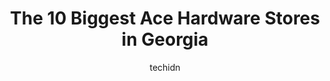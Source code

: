 ---
layout: ampstory
image: https://i0.wp.com/www.depkes.org/wp-content/uploads/2023/06/ace-hardware-0-in-georgia-1685967850.jpeg?resize=640,853
author: techidn
featured: false
description: Discover the impressive array of Ace Hardware options in Georgia, where you can find 10 of the largest Ace Hardware establishments in the area. From renowned classics to hidden gems, Georgia
title: The 10 Biggest Ace Hardware Stores in Georgia
cover:
   title: The 10 Biggest Ace Hardware Stores in Georgia
   subtitle: Rickpate
   background: https://www.depkes.org/wp-content/uploads/2023/06/ace-hardware-0-in-georgia-1685967850.jpeg

pages: 
 - layout: thirds
   top: <h1>#1 West End Ace Hardware</h1>
   bottom: "<p>This hardware store is the best - the staff is always super helpful and friendly. As a young woman I never feel like theyre not taking me seriously, which can happen a</p>"
   background: https://www.depkes.org/wp-content/uploads/2023/06/ace-hardware-1-in-georgia-1685967851.jpeg
   backgroundblur: true
 - layout: thirds
   top: <h1>#2 East Point Ace Hardware</h1>
   bottom: "<p>1733 Washington Rd, East Point, GA 30344, United States</p>"
   background: https://www.depkes.org/wp-content/uploads/2023/06/ace-hardware-2-in-georgia-1685967851.jpeg
   cta:
      link: https://www.depkes.org/blog/the-10-biggest-ace-hardware-stores-in-georgia/
      text: The 10 Biggest Ace Hardware Stores in Georgia
 - layout: thirds
   top: <h1>#3 Ace Hdwe of Lawrenceville</h1>
   bottom: "<p>880 Dogwood Rd, Lawrenceville, GA 30044, United States</p>"
   background: https://www.depkes.org/wp-content/uploads/2023/06/ace-hardware-3-in-georgia-1685967852.jpeg
   cta:
      link: https://www.depkes.org/blog/the-10-biggest-ace-hardware-stores-in-georgia/
      text: The 10 Biggest Ace Hardware Stores in Georgia
 - layout: thirds
   top: <h1>#4 Lithia Springs Ace Hardware</h1>
   bottom: "<p>7295 Lee Rd, Lithia Springs, GA 30122, United States</p>"
   background: https://images.unsplash.com/photo-1604871000636-074fa5117945?ixlib=rb-4.0.3&ixid=MnwxMjA3fDB8MHxwaG90by1wYWdlfHx8fGVufDB8fHx8&auto=format&fit=crop&w=640&h=853&q=80
   cta:
      link: https://www.depkes.org/blog/the-10-biggest-ace-hardware-stores-in-georgia/
      text: The 10 Biggest Ace Hardware Stores in Georgia
 - layout: thirds
   top: <h1>#5 Bates Ace Hardware</h1>
   bottom: "<p>1709 Howell Mill Rd NW, Atlanta, GA 30318, United States</p>"
   background: https://images.unsplash.com/photo-1488554378835-f7acf46e6c98?ixlib=rb-4.0.3&ixid=MnwxMjA3fDB8MHxwaG90by1wYWdlfHx8fGVufDB8fHx8&auto=format&fit=crop&w=640&h=853&q=80
   cta:
      link: https://www.depkes.org/blog/the-10-biggest-ace-hardware-stores-in-georgia/
      text: The 10 Biggest Ace Hardware Stores in Georgia
 - layout: thirds
   top: <h1>#6 Temple Ace Hardware</h1>
   bottom: "<p>275 US-78 W, Temple, GA 30179, United States</p>"
   background: https://images.unsplash.com/photo-1549241520-425e3dfc01cb?ixlib=rb-4.0.3&ixid=MnwxMjA3fDB8MHxwaG90by1wYWdlfHx8fGVufDB8fHx8&auto=format&fit=crop&w=640&h=853&q=80
   cta:
      link: https://www.depkes.org/blog/the-10-biggest-ace-hardware-stores-in-georgia/
      text: The 10 Biggest Ace Hardware Stores in Georgia
 - layout: thirds
   top: <h1>#7 Intown Ace Hardware</h1>
   bottom: "<p>854 North Highland Avenue Northeast, Atlanta, GA 30306, United States</p>"
   background: https://images.unsplash.com/photo-1564951434112-64d74cc2a2d7?ixlib=rb-4.0.3&ixid=MnwxMjA3fDB8MHxwaG90by1wYWdlfHx8fGVufDB8fHx8&auto=format&fit=crop&w=640&h=853&q=80
   cta:
      link: https://www.depkes.org/blog/the-10-biggest-ace-hardware-stores-in-georgia/
      text: The 10 Biggest Ace Hardware Stores in Georgia
 - layout: thirds
   middle: Continue reading...
   background: https://images.unsplash.com/photo-1462556791646-c201b8241a94?ixlib=rb-4.0.3&ixid=MnwxMjA3fDB8MHxwaG90by1wYWdlfHx8fGVufDB8fHx8&auto=format&fit=crop&w=640&h=853&q=80
   cta:
      link: https://www.depkes.org/blog/the-10-biggest-ace-hardware-stores-in-georgia/
      text: The 10 Biggest Ace Hardware Stores in Georgia
      
---